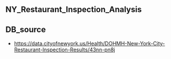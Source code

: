 ## NY_Restaurant_Inspection_Analysis

## DB_source

* https://data.cityofnewyork.us/Health/DOHMH-New-York-City-Restaurant-Inspection-Results/43nn-pn8j
